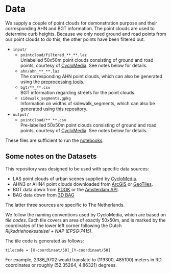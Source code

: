 # Data

We supply a couple of point clouds for demonstration purpose and their corresponding AHN and BGT information. The point clouds are used to determine curb heights. Because we only need ground and road points from our point clouds to do this, the other points have been filtered out.

* `input/`
  * `pointcloud/filtered_**_**.laz`  
  Unlabelled 50x50m point clouds consisting of ground and road points, courtesy of [CycloMedia](https://www.cyclomedia.com/). See notes below for details.
  * `ahn/ahn_**_**.laz`  
  The corresponding AHN point clouds, which can also be generated using the [preprocessing tools](../notebooks/1.%20AHN%20preprocessing.ipynb).
  * `bgt/**_**.csv`  
  BGT information regarding streets for the point clouds.
  * `sidewalk_segments.gpkg`  
  Information on widths of sidewalk_segments, which can also be generated using [this repository](https://github.com/Amsterdam-AI-Team/Urban_PointCloud_Sidewalk_Width).
* `output/`
  * `pointcloud/**_**.csv`  
    Pre-labelled 50x50m point clouds consisting of ground and road points, courtesy of [CycloMedia](https://www.cyclomedia.com/). See notes below for details.

These files are sufficient to run the [notebooks](../notebooks).


## Some notes on the Datasets

This repository was designed to be used with specific data sources:

* LAS point clouds of urban scenes supplied by [CycloMedia](https://www.cyclomedia.com/).
* AHN3 or AHN4 point clouds downloaded from [ArcGIS](https://www.arcgis.com/apps/Embed/index.html?appid=a3dfa5a818174aa787392e461c80f781) or [GeoTiles](https://geotiles.nl).
* BGT data down from [PDOK](https://www.pdok.nl/) or the [Amsterdam API](https://map.data.amsterdam.nl/maps/bgtobjecten?).
* BAG data down from [3D BAG](https://data.3dbag.nl/)

The latter three sources are specific to The Netherlands.

We follow the naming conventions used by CycloMedia, which are based on _tile codes_. Each tile covers an area of exactly 50x50m, and is marked by the coordinates of the lower left corner following the Dutch _Rijksdriehoeksstelsel + NAP (EPSG:7415)_.

The tile code is generated as follows:

`tilecode = [X-coordinaat/50]_[Y-coordinaat/50]`

For example, 2386_9702 would translate to (119300, 485100) meters in RD coordinates or roughly (52.35264, 4.86321) degrees.
